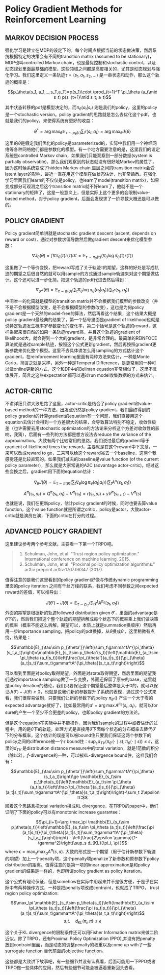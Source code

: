 # Policy Gradient Methods for Reinforcement Learning

## MARKOV DECISION PROCESS

强化学习是建立在MDP的设定下的，每个时间点根据当前的状态做决策，然后系统根据特定的决策会有不同的transition matrix (assumed to be stationary)，MDP也叫controlled Markov chain，也是最优控制和stochastic control，以及动态规划里面最基础的模型，这些领域之间都是高度相关的，尤其是动态规划与强化学习。我们这里定义一条轨迹$\tau=(s_1,a_1,s_2,...)$ 是一串状态和动作，那么这个轨迹的概率是：

$$p_\theta(s_1, a_1,...,s_T,a_T)=p(s_1)\cdot \prod_{t=1}^T \pi_\theta (a_t\mid s_t) p(s_{t+1}\mid s_t, a_t)$$

其中状态转移的pdf是模型决定的，而$\pi_\theta(a_t|s_t)$
则是我们的policy，这里的policy是一个stochastic version。policy gradient的思路就是怎么去优化这个pdf，也就是我们的policy，来使得系统有更好的收益：

$$\theta^*=\arg\max_\theta \mathbb{E}_{\tau\sim p_\theta(\tau)}\sum_t r(s_t, a_t)=\arg\max_\theta J(\theta)$$

这里的$\theta$是假定我们优化的policy是parameterized的，实际中我们用一个神经网络等各种网络他们都是参数化的模型。有一个地方需要注意的是，这里我们的设定系统是controlled Markov chain，如果我们只能观察到一部分数据(system is partially observable)，那么我们观察到的状态就没有很好地Markov的属性了，因为这时候系统变成了hidden Markov chain,显层之间的transition matrix会受latent layer的影响，最近一直在用这个模型在做状态估计，也非常熟悉。在强化学习里面我们learn的不仅仅是policy，也learn了model(transition matrix)，如果变成部分可观测之后这个transition matrix就不好learn了，他就不是一个stationary的矩阵了，这是一般意义上，但是实际上这个更多的会限制value-based method，对于policy gradient，后面会发现求了一阶导数大概还是可以做的。

## POLICY GRADIENT

Policy gradient简单讲就是stochastic gradient descent (ascent, depends on reward or cost)，通过对参数求偏导数然后做gradient descent来优化模型参数：

$$\nabla J_\theta(\theta)=\int \nabla \pi_\theta(\tau)r(\tau)d\tau=\mathbb{E}_{\tau\sim \pi_\theta(\tau)}(\nabla_\theta\log \pi_\theta (\tau)r(\tau))$$

这里做了一个等价变换，把reward写成了关于轨迹$\tau$的期望，这样的好处是写成轨迹的期望之后很自然的就可以用sample的方式通过sample轨迹来对这个期望做估计。这个还可以进一步化简，把这个轨迹的pdf代进去然后得到：

$$\nabla_\theta J(\theta)=\mathbb{E}_{\tau\sim\pi(\theta)}\left(\sum_t\nabla_\theta \log \pi_\theta (a_t | a_t)\right)\left(\sum_t r(s_t, a_t)\right)$$

中间唯一的化简就是模型的transition matrix并不会根据我们模型的参数改变（并不是不会根据模型改变，是不会根据模型的参数改变），这也是为何policy gradient是一个天然的model-free的算法，然后再看这个结果，这个结果大概是policy gradient最经典的结果了，第一个括号里面是gradient of likelihood也就是说特定轨迹发生概率岁参数变化的变化率，第二个括号是这个轨迹的reward，这样乘起来很自然的如果一条轨迹reward高，并且这个轨迹的gradient of likelihood大，就会得到一个大的gradient，是非常合理的。最简单的REINFOCE算法就是通过sample轨迹，按照这个公式更新gradient，然后再按照gradient更新参数来优化整个模型。这里不去具体讲怎么用sampling的方式估计这个gradient，在reinforcement learning里面有两种方法来估计，一种是Monte Carlo，简言之就是采样，另外一种是Temperal Difference，是更常用的一种可以做online更新的方式，这个和DP中的Bellman equation非常相似了，这里不具体展开，简言之这些expectation都可以通过run model收集数据的方式来估计。

## ACTOR-CRITIC

不讲详细只讲大致思路了这里，actor-critic是结合了policy gradient和value-based method的一种方法，出发点仍然是policy gradient，我们最终得到的policy gradient的计算gradient的equation有一个问题，我们直接用这个equation去估计会得到一个方差很大的结果，会导致算法特别不稳定，收敛性极差（也许需要去用stochastic optimization的方法论来分析这个方差对收敛性的影响，我猜），后面有一些列的方法都是想方设法去reduce the variance of the approximation。大致有两个比较常用的思路，我们说过最后的gradient等于gradient of likelihood times the reward，主要就是在这个reward中下文章，一来可以改成reward to go，二来可以给这个reward减去一个baseline，这两个我感觉还是比较直观的。如果我们减去的baseline是value function (of the current policy parameter)，那么就是大家常说的A2C (advantage actor-critic)，经过这些变换之后，gradient用下面的equation估计：

$$
\nabla_\theta J(\theta)=\mathbb{E}_{\tau\sim\pi(\theta)}\left(\sum_t\nabla_\theta \log \pi_\theta (a_t | a_t)\right)\left(\sum_t A^\pi(s_t, a_t)\right)
$$

$$A^\pi(s_t,a_t)=Q^\pi(s_t,a_t)-V^\pi(s_t)=r(s_t,a_t)+\gamma V^\pi(s_{t+1})-V^\pi (s)$$
也就是说，我们在更新policy，估计policy gradient的时候，同时也要去算value function，这个value function就是所谓之critic，policy是actor，大致actor-critic就是演员在演，下面的critic在打分的过程。

## ADVANCED POLICY GRADIENT

这里建议参考两个参考文献，主要看一下第一个TRPO吧。

> 1. Schulman, John, et al. "Trust region policy optimization." International conference on machine learning. 2015.
> 2. Schulman, John, et al. "Proximal policy optimization algorithms." arXiv preprint arXiv:1707.06347 (2017).

值得注意的是我们这里看到的policy gradient好像与传统dynamic programming里面的policy iteration 之间有千丝万缕的联系，我们考虑不同参数之间expected reward的差值，可以推导出：

$$J(\theta')-J(\theta)=\mathbb{E}_{\tau\sim p_{\theta'}}\left(\sum_t\gamma^tA^{\pi_\theta}(s_t,a_t)\right)$$
外面的期望是根据新的轨迹followed distribution given $\theta'$，里面的advantage是$\theta$下的，然后我们把这个整个轨迹的期望拆解成每个状态下的概率乘上我们做决策的概率（概率不能这么拆解，期望可以，本质上就是summation换顺序）然后再用一步importance sampling，把policy的pdf换掉，从$\theta$换成$\theta'$，这里稍微有点绕，结果是：

$$\mathbb{E}_{\tau\sim p_{\theta'}}\left(\sum_t\gamma^tA^{\pi_\theta}(s_t,a_t)\right)=\mathbb{E}_{s_t\sim p_\theta'(s_t)}\left(\mathbb{E}_{a_t\sim \pi_\theta (a_t|s_t)}\left(\frac{\pi_{\theta'}(a_t|s_t)}{\pi_{\theta}(a_t|s_t)}\sum_t\gamma^tA^{\pi_\theta}(s_t,a_t)\right)\right)$$

可以看到里面是对policy取得期望，外面是对state取得期望，然后里面的期望我们通过importance sampling做了一步变换，外面还保留了原来的base，这里就是policy iteration的结论，我们只要保证这个期望最后整体是大于0的，就可以保证$J(\theta')-J(\theta)\ge 0$，也就是说我们新的参数提升了系统的表现，通过这个公式来看，我们很容易做到，只要我们让新的参数下的policy $\pi_{\theta'}()$ 产生一个大于零的expected advantage就好了，比如最常用的$a'=\arg\max A^{\pi_\theta}(s_t, a_t)$，就可以for sure的产生一个至少不会更差的policy，也即policy gradient的方法论。

但是这个equation在实际中并不能操作，因为我们sample的过程中或者估计的过程中，用的是$\theta$下的轨迹，处理方式是直接用$\theta$下面每个状态的分布概率去替代$\theta'$下的分布概率，这个估计的误差可以被bound住只要我们保证这两个参数下的policy之间的difference被一个$\epsilon$ bound住：$\sup_s d_{TV}(\pi_{\theta'}(\cdot\mid s),\pi_\theta(\cdot\mid s))\le \epsilon$，这里的$d_{TV}$ 是distribution distance measure中的total variation，就是1范数的积分（除以2），$f$-divergence的一种，可以被KL-divergence bound住，这样我们会有：

$$\mathbb{E}_{\tau\sim p_{\theta'}}\left(\sum_t\gamma^tA^{\pi_\theta}(s_t,a_t)\right)\ge \mathbb{E}_{s_t\sim p_\theta(s_t)}\left(\mathbb{E}_{a_t\sim \pi_\theta (a_t|s_t)}\left(\frac{\pi_{\theta'}(a_t|s_t)}{\pi_{\theta}(a_t|s_t)}\sum_t\gamma^tA^{\pi_\theta}(s_t,a_t)\right)\right)-\sum_t 2\epsilon tC$$
顺着这个思路且把total variation换成KL divergence，在TRPO的paper中，他们证明了下面的policy可以有monotonic increase guarantee：

$$\pi_{i+1}=\arg \max_\pi \mathbb{E}_{s_t\sim p_\theta(s_t)}\left(\mathbb{E}_{a_t\sim \pi_\theta (a_t|s_t)}\left(\frac{\pi (a_t|s_t)}{\pi_{\theta}(a_t|s_t)}\sum_t\gamma^tA^{\pi_\theta}(s_t,a_t)\right)\right) - \left(\frac{2\epsilon \gamma}{1-\gamma^2}\right)\sup_s d_{KL}(\pi_i, \pi )$$
where $\epsilon =\max_s\max_a A^\pi(s,a)$. 大致的形式是一个期望（用于估计新参数下轨迹的期望）加上一个penalty项，这个penalty项penalize了新参数和原参数下policy distribution的距离。值得注意的是第一项的linear approximation是和policy gradient的结果是一样的，也即所谓policy gradient as policy iteration。

这个公式有理论保证，但是somehow在实际中用起来并不是很方便，于是乎在实际中有两种操作方式，一种是把penalty项改成contraint，也就成了TRPO， trust region policy optimization:

$$\max_\pi \mathbb{E}_{s_t\sim p_\theta(s_t)}\left(\mathbb{E}_{a_t\sim \pi_\theta (a_t|s_t)}\left(\frac{\pi (a_t|s_t)}{\pi_{\theta}(a_t|s_t)}\sum_t\gamma^tA^{\pi_\theta}(s_t,a_t)\right)\right)$$
$$s.t. \quad d_{KL}(\pi_i, \pi )\le \epsilon$$

这个关于KL divergence的限制条件还可以用Fisher Information matrix来做二阶近似。除了TRPO，还有Proximal Policy Optimization (PPO),并没有把penalty 放到contraint里面，而是动态的调整penalty的权重以及come up with了一些surrogate function 替代前面的objective function。

这些都是大致讲下故事吧，有一些细节并没有认真看，后面可能用一下PPO或者TRPO做一些具体的应用，然后有些细节可能会被逼着重新回头去看。
